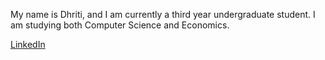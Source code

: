 My name is Dhriti, and I am currently a third year undergraduate student. I am studying both Computer Science and Economics.

[LinkedIn](www.linkedin.com/in/dhriti-mamtora-78b033293)

